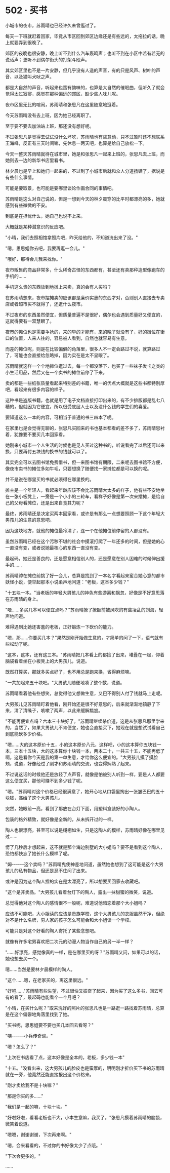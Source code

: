 <link rel="stylesheet" href="../../styles/text.css" />
<h1>502 · 买书</h1>

小城市的夜市，苏雨晴也已经许久未曾逛过了。

每天一下班就赶着回家，毕竟从市区回到郊区边缘还是有些远的，太拖拉的话，晚上就要弄到很晚了。

郊区的夜晚也很安静，晚上听不到什么汽车轰鸣声；也听不到在小区中若有若无的说话声；更听不到偶尔街头的打架斗殴声。

其实郊区里也不是一片安静，但几乎没有人造的声音，有的只是风声、树叶的声音、以及猫叫犬吠之声。

都是大自然的声音，听起来也蛮有韵味的，也算是大自然的催眠曲，但听久了就会觉得太过寂寥，感觉在那种偏远的郊区，缺少些人味儿呢。

夜市区里无比的喧闹，苏雨晴和张思凡在这里随意地逛着。

今天苏雨晴没有去上班，因为她已经离职了。

至于要不要去加油站上班，那还没有想好呢。

不过张思凡是觉得去试试没什么坏吃，苏雨晴也有些意动，只不过暂时还不想联系王海峰，反正有三天时间嘛，先休息一两天吧，也算是给自己放松一下。

今天一整天苏雨晴就待在城市里，她是和张思凡一起来上班的，张思凡去上班，而她则去一边的新华书店里看书。

林夕晨也是早上和她们一起来的，不过到了小城市后就和众人分道扬镳了，据说是有些什么事情。

可能是要取景，也可能是要哪里谈论作画合同的事情吧。

苏雨晴是这么对自己说的，但是一想到今天的林夕晨穿的比平时都漂亮的多，她就感到有些微微的不安。

到底是在担忧什么，她自己也说不上来。

大概就是某种潜意识的反应吧。

"小晴，我们去照相馆拿照片吧，昨天给他的，不知道洗出来了没。"

"嗯，思思姐你去吧，我要再逛一会儿。"

"哦好，那待会儿我来找你。"

夜市贩售的商品非常多，什么稀奇古怪的东西都有，甚至还有卖那种造型像跑车的手机的......

手机这么贵的东西放到地摊上来卖，真的会有人买吗？

在苏雨晴想来，夜市摆摊卖的应该都是廉价实惠的东西才对，否则别人直接去专卖店或者超市买不就得了，还逛什么夜市。

不过夜市的东西虽然便宜，但质量普遍不是很好，偶尔也会遇到质量好又便宜的，这就得要有一双慧眼了。

夜市的摊位也是需要争抢的，来的早的才能有，来的晚了就没有了，好的摊位在街口的位置，人来人往的，容易被人看到，自然也就容易有生意。

而差的摊位呢，则是在比较偏僻的角落里，很多人不一定会路过不说，就算路过了，可能也会直接给忽略掉，因为实在是太不显眼了。

苏雨晴就这样一个个地摊位逛过去，每一个都没落下，也买了一些袜子发卡之类的小生活用品，然后又在一个卖书的摊位前停了下来。

卖的都是一些纸张质量看起来特别差的书籍，唯一的优点大概就是这些书都特别厚吧，看起来有很多内容的样子。

这种书是盗版书籍，也就是用了电子文档直接打印出来的，有不少排版都是乱七八糟的，但就因为它便宜，所以很受底层人士以及没什么钱的学生们的喜爱。

要知道这么一本的内容，可相当于普通的书三四本了呢。

在家里也是会觉得无聊的，张思凡买回来的书也基本都看的差不多了，苏雨晴思衬着，犹豫要不要买几本回家看。

她刚来小城市一个人生活的时候也是见人买过这种书的，听说看完了以后还可以来换，只要再付五块钱的换书的钱就可以了。

其实完全可以去图书馆免费借书，但一来图书馆有期限，二来呢去图书馆不方便，像夜市卖书的摊位多如牛毛，只要想换了随便找一家摊位都是可以换的呢。

并不是说在哪里买的书就必须得在哪里换的。

摊主是一个年轻人，看起来年龄应该不会比苏雨晴大太多的样子，他有些不安地坐在一张小板凳上，一旁是一个小小的三轮车，看样子好像是第一次来摆摊，是给自己的父母看摊位，还是出来自食其力呢？

最终，苏雨晴还是决定买两本回家看，或许是有那么一点想要照顾一下这个年轻大男孩儿的生意的意思吧。

因为这块地方，就他的摊位最冷清了，连一个在他摊位前停留的人都没有。

虽然苏雨晴已经在这个污秽不堪的社会中摸滚打爬了一年还多的时间，但是她的心一直没有变，或者说她最核心的东西一直没有变。

最起码，她还是善良的，还是愿意相信别人的，还是愿意在别人困难的时候伸出援手的......

苏雨晴蹲在摊位前挑了好一会儿，总算是找到了一本名字看起来蛮合她心意的都市妖怪小说，便举起那本小说柔声地问道："老板，这本多少钱？"

"十五块一本。"当老板的年轻大男孩儿的神色有些游离和飘忽，好像是不好意思落在苏雨晴的身上。

"唔......多买几本可以便宜点吗？"苏雨晴撩了撩额前被风吹的有些凌乱的刘海，轻声地问道。

难得遇到比她还害羞的老板，正好锻炼一下砍价的能力。

"嗯，那......你要买几本？"果然是刚开始做生意的，才简单的问了一下，语气就有些松动了呢。

"这本，这本，还有这三本。"苏雨晴把几本看上的都捡了出来，堆叠在一起，仰着脑袋看着坐在小板凳上的大男孩儿，说道。

既然打算买，那就多买点好了，也不用总是跑来换，省得麻烦嘛。

"一共加起来五十块吧。"大男孩儿随便地凑了整个数，说道。

苏雨晴看着他有些想笑，总觉得他又想做生意，又巴不得别人付了钱就马上走呢。

大男孩儿见苏雨晴盯着他看，刚开始还是很不好意思的，后来就渐渐地镇静了下来，清了清嗓子，咳嗽了两声，以此来缓解尴尬。

"不能再便宜点吗？六本三十块好了。"苏雨晴继续杀价道，这是从张思凡那里学来的，当然了，如果大男孩儿不肯便宜，她也会直接买下，她现在就是想试试看自己到底能砍多少价格。

"嗯......大的这本原价十五，小的这本原价八元，这样吧，小的这本算你五块钱一本，三本十五块，大的这本算你十块钱一本，两本二十，一共三十五，不能再低了啊，这是看你今天是我的第一单生意，才给你这么便宜的。"大男孩儿摸了摸脸颊，说道，好像经过了刚才和苏雨晴的交流，也变得娴熟了起来。

不过说这话的时候他还是放轻了点声音，就像是怕被别人听到一样，要是人人都要这么便宜买，那他可赚不到多少钱了呢。

"嗯。"苏雨晴对这个价格已经很满意了，她开心地从口袋里掏出一张皱巴巴的五十块钱，递给了这个大男孩儿。

突然，她眼前一亮，看到了那放在台灯下面，用塑料盒装好的小陶人。

包装的格外精致，就好像是全新的，从未拆开过的一样。

陶人也很漂亮，甚至可以说是栩栩如生，只是这陶人的模样，苏雨晴好像在哪里见过......

愣了几秒后才想起来，这不就是那个海边别墅的大小姐吗？要不是看到这个陶人，恐怕都快忘了她长什么模样了呢。

"姆------这个卖吗？"苏雨晴鬼使神差地问道，虽然她也想到了这可能是这个大男孩儿的私有物品，但还是忍不住问了出来。

或许是因为这个陶人捏的实在是太漂亮了，所以想要买回家去收藏吧。

"这个是非卖品。"大男孩儿看着台灯下的陶人，露出一抹甜蜜的微笑，说道。

总觉得他对这个陶人的感情很不一般呢，难道说他暗恋着那个大小姐吗？

应该不可能吧，大小姐读的应该是贵族学校，这个大男孩儿的衣服虽然干净，但绝对不是什么名牌，穷人家的孩子怎么可能会和大小姐读一个学校。

可能只是对这个好看的陶人寄托了某些念想吧。

就像有许多宅男喜欢把二次元的动漫人物当作自己的另一半一样？

"......好漂亮，感觉像真的一样，是在哪里买的呀？"苏雨晴又问，如果可以的话，她也想去买一个。

嗯......当然是要林夕晨模样的陶人。

"这个......嗯，在老家买的，离这里很远。"

"好吧......"苏雨晴有些失望，不过很快又振奋了起来，因为买了这么多书，回去可有的看了，最起码也能看个一个月吧？

"小晴，在买什么呢？"取来洗好的照片的张思凡也是一路逛一路找着苏雨晴，总算是在这个偏僻地角落里找到了她。

"买书呢，思思姐要不要也买几本回去看呀？"

"咦------小兵传奇诶。"

"嗯？怎么了？"

"上次在书店看了点，这本好像是全本的，老板，多少钱一本"

"十五。"没看出来，这大男孩儿的脸皮也是蛮厚的，明明刚才折价买下书的苏雨晴就在一旁，他竟然还能直接报出这个价格来。

"刚才卖给我不是十块嘛？"

"那是你买的多......"

"我们是一起的嘛，十块十块。"

"好啦好啦，看看老板也不大，小本生意嘛，我买了。"张思凡摸着苏雨晴的脑袋，微笑着说道。

"嗯嗯，谢谢谢谢，下次再来啊。"

"嗯，会来看看的，不过你的书好像太少了点哦。"

"下次会更多的。"

......
